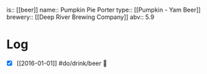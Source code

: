 is:: [[beer]]
name:: Pumpkin Pie Porter
type:: [[Pumpkin - Yam Beer]]
brewery:: [[Deep River Brewing Company]]
abv:: 5.9

# Log
- [x] [[2016-01-01]] #do/drink/beer 🤞
